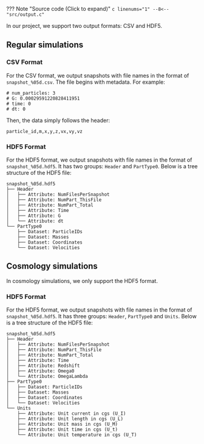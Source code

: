 ??? Note "Source code (Click to expand)"
    ```c linenums="1"
    --8<-- "src/output.c"
    ```

In our project, we support two output formats: CSV and HDF5.

## Regular simulations

### CSV Format

For the CSV format, we output snapshots with file names in the format of `snapshot_%05d.csv`.
The file begins with metadata. For example:

```
# num_particles: 3
# G: 0.00029591220828411951
# time: 0
# dt: 0
```

Then, the data simply follows the header:

```
particle_id,m,x,y,z,vx,vy,vz
```

### HDF5 Format

For the HDF5 format, we output snapshots with file names in the format of `snapshot_%05d.hdf5`.
It has two groups: `Header` and `PartType0`. Below is a tree structure of the HDF5 file:

```
snapshot_%05d.hdf5
├── Header
│   ├── Attribute: NumFilesPerSnapshot
│   ├── Attribute: NumPart_ThisFile
│   ├── Attribute: NumPart_Total
│   ├── Attribute: Time
│   ├── Attribute: G
│   └── Attribute: dt
└── PartType0
    ├── Dataset: ParticleIDs
    ├── Dataset: Masses
    ├── Dataset: Coordinates
    └── Dataset: Velocities
```

## Cosmology simulations

In cosmology simulations, we only support the HDF5 format.

### HDF5 Format

For the HDF5 format, we output snapshots with file names in the format of `snapshot_%05d.hdf5`.
It has three groups: `Header`, `PartType0` and `Units`. Below is a tree structure of the HDF5 file:

```
snapshot_%05d.hdf5
├── Header
│   ├── Attribute: NumFilesPerSnapshot
│   ├── Attribute: NumPart_ThisFile
│   ├── Attribute: NumPart_Total
│   ├── Attribute: Time
│   ├── Attribute: Redshift
│   ├── Attribute: Omega0
│   └── Attribute: OmegaLambda
├── PartType0
│   ├── Dataset: ParticleIDs
│   ├── Dataset: Masses
│   ├── Dataset: Coordinates
│   └── Dataset: Velocities
└── Units
    ├── Attribute: Unit current in cgs (U_I)
    ├── Attribute: Unit length in cgs (U_L)
    ├── Attribute: Unit mass in cgs (U_M)
    ├── Attribute: Unit time in cgs (U_t)
    └── Attribute: Unit temperature in cgs (U_T)
```